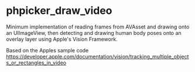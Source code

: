 # phpicker_draw_video
Minimum implementation of reading frames from AVAsset and drawing onto an UIImageView, then detecting and drawing human body poses onto an overlay layer using Apple's Vision Framework.

Based on the Apples sample code https://developer.apple.com/documentation/vision/tracking_multiple_objects_or_rectangles_in_video 
